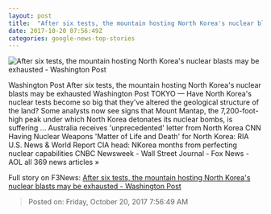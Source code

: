 ```yaml
---
layout: post
title:  "After six tests, the mountain hosting North Korea's nuclear blasts may be exhausted - Washington Post"
date: 2017-10-20 07:56:49Z
categories: google-news-top-stories
---
```


![After six tests, the mountain hosting North Korea's nuclear blasts may be exhausted - Washington Post](https://img.washingtonpost.com/rf/image_1484w/2010-2019/WashingtonPost/2015/12/02/Others/Images/2015-12-02/Fig1_Punggye_15_12021449094750.jpg?t=20170517)

Washington Post After six tests, the mountain hosting North Korea's nuclear blasts may be exhausted Washington Post TOKYO — Have North Korea's nuclear tests become so big that they've altered the geological structure of the land? Some analysts now see signs that Mount Mantap, the 7,200-foot-high peak under which North Korea detonates its nuclear bombs, is suffering ... Australia receives 'unprecedented' letter from North Korea CNN Having Nuclear Weapons 'Matter of Life and Death' for North Korea: RIA U.S. News & World Report CIA head: NKorea months from perfecting nuclear capabilities CNBC Newsweek - Wall Street Journal - Fox News - AOL all 369 news articles »


Full story on F3News: [After six tests, the mountain hosting North Korea's nuclear blasts may be exhausted - Washington Post](http://www.f3nws.com/n/ayWxeH)

> Posted on: Friday, October 20, 2017 7:56:49 AM
